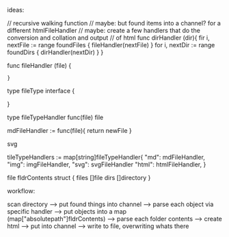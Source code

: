ideas:


// recursive walking function
// maybe: but found items into a channel? for a different htmlFileHandler
// maybe: create a few handlers that do the conversion and collation and output // of html
func dirHandler (dir){
    fir i, nextFile := range foundFiles {
        fileHandler(nextFile)
    }
    for i, nextDir := range foundDirs {
        dirHandler(nextDir)
    }
}

func fileHandler (file) {

    }


type fileType interface {

}


type fileTypeHandler func(file) file

mdFileHandler := func(file){
    return newFile
}

svg


tileTypeHandlers := map[string]fileTypeHandler{
    "md": mdFileHandler,
    "img": imgFileHandler,
    "svg": svgFileHandler
    "html": htmlFileHandler,
}

file fldrContents struct {
    files []file
    dirs []directory
}


workflow:

scan directory -->
put found things into channel -->
parse each object via specific handler --> 
put objects into a map (map["absolutepath"]fldrContents) -->
parse each folder contents -->
create html -->
put into channel -->
write to file, overwriting whats there

